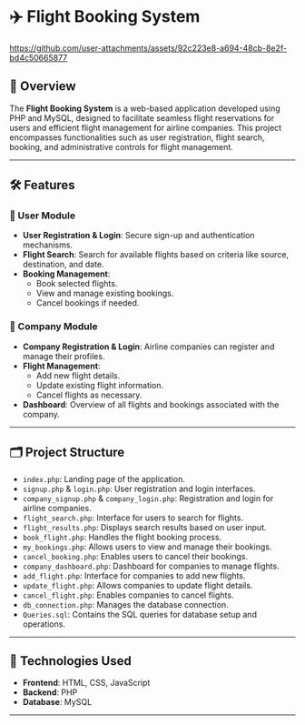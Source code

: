 # ✈️ Flight Booking System



https://github.com/user-attachments/assets/92c223e8-a694-48cb-8e2f-bd4c50665877



## 📌 Overview

The **Flight Booking System** is a web-based application developed using PHP and MySQL, designed to facilitate seamless flight reservations for users and efficient flight management for airline companies. This project encompasses functionalities such as user registration, flight search, booking, and administrative controls for flight management.

---

## 🛠️ Features

### 👤 User Module

- **User Registration & Login**: Secure sign-up and authentication mechanisms.
- **Flight Search**: Search for available flights based on criteria like source, destination, and date.
- **Booking Management**:
  - Book selected flights.
  - View and manage existing bookings.
  - Cancel bookings if needed.

### 🏢 Company Module

- **Company Registration & Login**: Airline companies can register and manage their profiles.
- **Flight Management**:
  - Add new flight details.
  - Update existing flight information.
  - Cancel flights as necessary.
- **Dashboard**: Overview of all flights and bookings associated with the company.

---

## 🗂️ Project Structure

- `index.php`: Landing page of the application.
- `signup.php` & `login.php`: User registration and login interfaces.
- `company_signup.php` & `company_login.php`: Registration and login for airline companies.
- `flight_search.php`: Interface for users to search for flights.
- `flight_results.php`: Displays search results based on user input.
- `book_flight.php`: Handles the flight booking process.
- `my_bookings.php`: Allows users to view and manage their bookings.
- `cancel_booking.php`: Enables users to cancel their bookings.
- `company_dashboard.php`: Dashboard for companies to manage flights.
- `add_flight.php`: Interface for companies to add new flights.
- `update_flight.php`: Allows companies to update flight details.
- `cancel_flight.php`: Enables companies to cancel flights.
- `db_connection.php`: Manages the database connection.
- `Queries.sql`: Contains the SQL queries for database setup and operations.

---

## 🧰 Technologies Used

- **Frontend**: HTML, CSS, JavaScript
- **Backend**: PHP
- **Database**: MySQL

---
